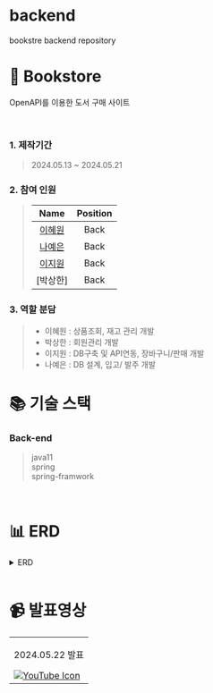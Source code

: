 # backend
bookstre backend repository

# 📖 Bookstore

OpenAPI를 이용한 도서 구매 사이트

<br />

### 1. 제작기간

> 2024.05.13 ~ 2024.05.21

### 2. 참여 인원

> |                    Name                    |  Position   |
> | :----------------------------------------: | :---------: |
> | [이혜원](https://github.com/lokie093) |    Back     |
> | [나예은](https://github.com/hera1228)    |    Back     |
> | [이지원](https://github.com/Ji-wonLee) |    Back     |
> | [박상한]    |    Back     |

### 3. 역할 분담

> - 이혜원 : 상품조회, 재고 관리 개발
> - 박상한 : 회원관리 개발
> - 이지원 : DB구축 및 API연동, 장바구니/판매 개발
> - 나예은 : DB 설계, 입고/ 발주 개발

# 📚 기술 스택

### Back-end

> java11  
> spring  
> spring-framwork

<br />

# 📊 ERD

<details>
  <summary>ERD</summary>
  <img src="https://github.com/user-attachments/assets/5d2e5fe0-07db-4cd6-ad6d-dfd9ab789301" width="800px"/>
</details>

<br />

# 📹 발표영상
<table>
  <tbody>
    <tr>
      <td>
        <p align="center"> 2024.05.22 발표 </p>
        <a href="https://www.youtube.com/watch?v=k6BZldZTXMU" target="_blank">
        <img src="https://img.icons8.com/ios-filled/50/youtube.png" alt="YouTube Icon" class="icon">
        </a>
      </td>
    </tr>
  </tbody>
</table>
